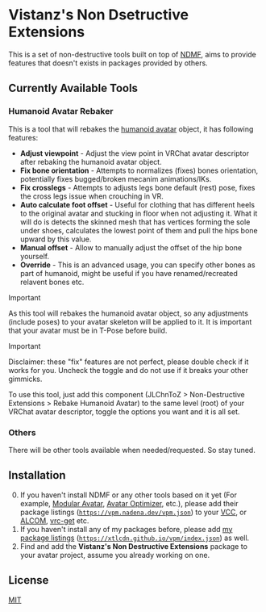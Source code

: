 # Vistanz's Non Dsetructive Extensions

This is a set of non-destructive tools built on top of [NDMF](https://ndmf.nadena.dev/), aims to provide features that doesn't exists in packages provided by others.

## Currently Available Tools

### Humanoid Avatar Rebaker

This is a tool that will rebakes the [humanoid avatar](https://docs.unity3d.com/2022.3/Documentation/Manual/AvatarCreationandSetup.html) object, it has following features:

- **Adjust viewpoint** - Adjust the view point in VRChat avatar descriptor after rebaking the humanoid avatar object.
- **Fix bone orientation** - Attempts to normalizes (fixes) bones orientation, potentially fixes bugged/broken mecanim animations/IKs.
- **Fix crosslegs** - Attempts to adjusts legs bone default (rest) pose, fixes the cross legs issue when crouching in VR.
- **Auto calculate foot offset** - Useful for clothing that has different heels to the original avatar and stucking in floor when not adjusting it.
  What it will do is detects the skinned mesh that has vertices forming the sole under shoes, calculates the lowest point of them and pull the hips bone upward by this value.
- **Manual offset** - Allow to manually adjust the offset of the hip bone yourself.
- **Override** - This is an advanced usage, you can specify other bones as part of humanoid, might be useful if you have renamed/recreated relavent bones etc.

> [!IMPORTANT]
> As this tool will rebakes the humanoid avatar object, so any adjustments (include poses) to your avatar skeleton will be applied to it. It is important that your avatar must be in T-Pose before build.

> [!IMPORTANT]
> Disclaimer: these "fix" features are not perfect, please double check if it works for you. Uncheck the toggle and do not use if it breaks your other gimmicks.

To use this tool, just add this component (JLChnToZ > Non-Destructive Extensions > Rebake Humanoid Avatar) to the same level (root) of your VRChat avatar descriptor, toggle the options you want and it is all set.

### Others

There will be other tools available when needed/requested. So stay tuned.

## Installation

0. If you haven't install NDMF or any other tools based on it yet (For example, [Modular Avatar](https://modular-avatar.nadena.dev/), [Avatar Optimizer](https://vpm.anatawa12.com/avatar-optimizer/), etc.), please add their package listings ([`https://vpm.nadena.dev/vpm.json`](vcc://vpm/addRepo?url=https://vpm.nadena.dev/vpm.json)) to your [VCC](https://vcc.docs.vrchat.com/), or [ALCOM](https://vrc-get.anatawa12.com/alcom/), [vrc-get](https://github.com/vrc-get/vrc-get) etc.
1. If you haven't install any of my packages before, please add [my package listings](https://xtlcdn.github.io/vpm/) ([`https://xtlcdn.github.io/vpm/index.json`](vcc://vpm/addRepo?url=https://xtlcdn.github.io/vpm/index.json)) as well.
2. Find and add the **Vistanz's Non Destructive Extensions** package to your avatar project, assume you already working on one.

## License

[MIT](LICENSE)